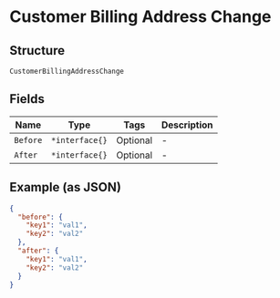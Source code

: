 
# Customer Billing Address Change

## Structure

`CustomerBillingAddressChange`

## Fields

| Name | Type | Tags | Description |
|  --- | --- | --- | --- |
| `Before` | `*interface{}` | Optional | - |
| `After` | `*interface{}` | Optional | - |

## Example (as JSON)

```json
{
  "before": {
    "key1": "val1",
    "key2": "val2"
  },
  "after": {
    "key1": "val1",
    "key2": "val2"
  }
}
```

